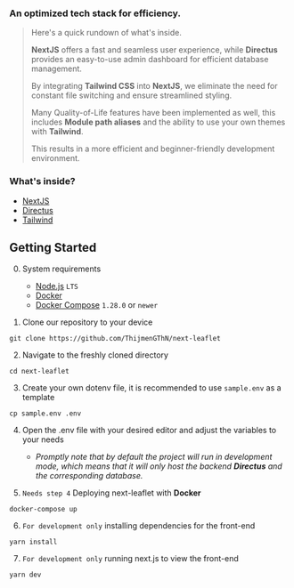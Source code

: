 ### An optimized tech stack for efficiency.

> Here's a quick rundown of what's inside.
>
> **NextJS** offers a fast and seamless user experience, while **Directus** provides an easy-to-use admin dashboard for efficient database management. 
>
> By integrating **Tailwind CSS** into **NextJS**, we eliminate the need for constant file switching and ensure streamlined styling. 
>
> Many Quality-of-Life features have been implemented as well, this includes **Module path aliases** and the ability to use your own themes with **Tailwind**.
> 
> This results in a more efficient and beginner-friendly development environment.

### What's inside?
- [NextJS](https://nextjs.org)
- [Directus](https://directus.io)
- [Tailwind](https://tailwindcss.com)

## Getting Started

0. System requirements <br />
    - [Node.js](https://nodejs.org) ` LTS `
    - [Docker](https://docker.com)
    - [Docker Compose](https://docs.docker.com/compose/install) ` 1.28.0 ` or ` newer `

1. Clone our repository to your device <br /> 
```
git clone https://github.com/ThijmenGThN/next-leaflet
```

2. Navigate to the freshly cloned directory <br /> 
```
cd next-leaflet
```

3. Create your own dotenv file, it is recommended to use ` sample.env ` as a template <br /> 
```
cp sample.env .env
```

4. Open the .env file with your desired editor and adjust the variables to your needs <br /> 
    - *Promptly note that by default the project will run in development mode, which means that it will only host the backend **Directus** and the corresponding database.*

5. ` Needs step 4 ` Deploying next-leaflet with **Docker** <br /> 
```
docker-compose up
```

6. ` For development only ` installing dependencies for the front-end <br />
```
yarn install
```

7. ` For development only ` running next.js to view the front-end <br />
```
yarn dev
```
